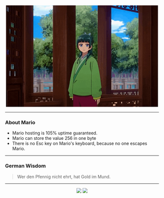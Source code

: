 <p align="center">
  <img src="assets/maomao.gif" />
</p>

---

### About Mario
- Mario hosting is 105% uptime guaranteed.
- Mario can store the value 256 in one byte
- There is no Esc key on Mario's keyboard, because no one escapes Mario.

---

### German Wisdom
> Wer den Pfennig nicht ehrt, hat Gold im Mund.

---

<p align="center">
  <a>
    <img height="180em" src="https://github-readme-stats-eight-theta.vercel.app/api?username=Torfkopp&show_icons=true&theme=dark&include_all_commits=true&count_private=true"/>
  </a>
  <a href="https://github.com/Torfkopp?tab=repositories">
    <img height="180em" src="https://github-readme-stats-eight-theta.vercel.app/api/top-langs/?username=torfkopp&layout=compact&theme=dark&langs_count=8&hide=java"/>
  </a>
</p>

